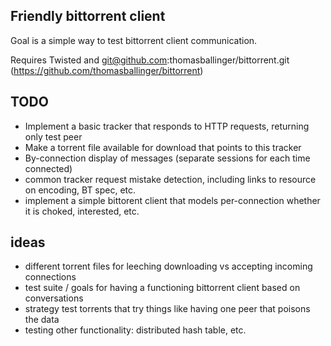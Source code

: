 Friendly bittorrent client
--------------------------

Goal is a simple way to test bittorrent client communication.

Requires Twisted and git@github.com:thomasballinger/bittorrent.git (https://github.com/thomasballinger/bittorrent)


TODO
----

* Implement a basic tracker that responds to HTTP requests, returning only test peer
* Make a torrent file available for download that points to this tracker
* By-connection display of messages (separate sessions for each time connected)
* common tracker request mistake detection, including links to resource on encoding, BT spec, etc.
* implement a simple bittorent client that models per-connection whether it is choked, interested, etc.

ideas
-----

* different torrent files for leeching downloading vs accepting incoming connections
* test suite / goals for having a functioning bittorrent client based on conversations
* strategy test torrents that try things like having one peer that poisons the data
* testing other functionality: distributed hash table, etc.
